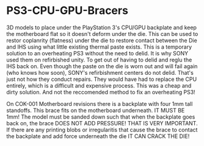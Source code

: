 # PS3-CPU-GPU-Bracers
3D models to place under the PlayStation 3's CPU/GPU backplate and keep the motherboard flat so it doesn't deform under the die. 
This can be used to restor coplanrity (flatness) under the die to restore contact between the Die and IHS using what little existing thermal paste exists. This is a temporary solution to an overheating PS3 without the need to delid. It is why SONY used them on refirbished unity. To get out of having to delid and reglu the IHS back on. Even though the paste on the die is worn out and will fail again (who knows how soon), SONY's refirbishment centers do not delid. That's just not how they conduct repairs. They would have had to replace the CPU entirely, which is a difficult and expensive process. This was a cheap and dirty solution. And not the reccomended method to fix an overheating PS3!

On COK-001 Motherboard revisions there is a backplate with four 1mm tall standoffs. This brace fits on the motherboard underneath. IT MUST BE 1mm! The model must be sanded down such that when the backplate goes back on, the brace DOES NOT ADD PRESSURE! THAT IS VERY IMPORTANT. If there are any printing blobs or irregularitis that cause the brace to contact the backplate and add force underneath the die IT CAN CRACK THE DIE! 

